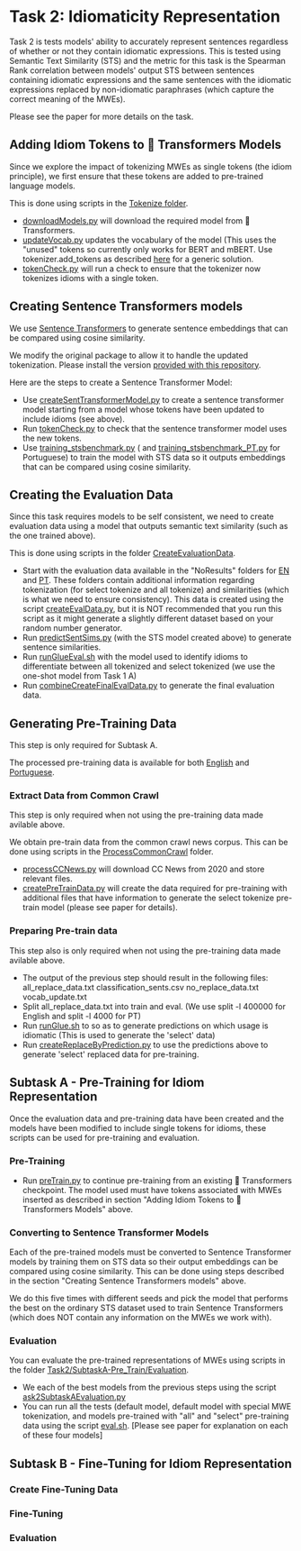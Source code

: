 
# Task 2: Idiomaticity Representation

Task 2 is tests models' ability to accurately represent sentences regardless of whether or not they contain idiomatic expressions. This is tested using Semantic Text Similarity (STS) and the metric for this task is the Spearman Rank correlation between models' output STS between sentences containing idiomatic expressions and the same sentences with the idiomatic expressions replaced by non-idiomatic paraphrases (which capture the correct meaning of the MWEs). 

Please see the paper for more details on the task. 


## Adding Idiom Tokens to 🤗 Transformers Models

Since we explore the impact of tokenizing MWEs as single tokens (the idiom principle), we first ensure that these tokens are added to pre-trained language models.

This is done using scripts in the [Tokenize folder](https://github.com/H-TayyarMadabushi/AStitchInLanguageModels/tree/main/Dataset/Task2/Tokenize).  

* [downloadModels.py](https://github.com/H-TayyarMadabushi/AStitchInLanguageModels/blob/main/Dataset/Task2/Tokenize/downloadModels.py "downloadModels.py") will download the required model from 🤗 Transformers.
* [updateVocab.py](https://github.com/H-TayyarMadabushi/AStitchInLanguageModels/blob/main/Dataset/Task2/Tokenize/updateVocab.py "updateVocab.py") updates the vocabulary of the model (This uses the "unused" tokens so currently only works for BERT and mBERT. Use tokenizer.add_tokens as described [here](https://github.com/huggingface/tokenizers/issues/507#issuecomment-722275904) for a generic solution. 
*  [tokenCheck.py](https://github.com/H-TayyarMadabushi/AStitchInLanguageModels/blob/main/Dataset/Task2/Tokenize/tokenCheck.py "tokenCheck.py") will run a check to ensure that the tokenizer now tokenizes idioms with a single token. 

## Creating Sentence Transformers models

We use [Sentence Transformers](https://github.com/UKPLab/sentence-transformers) to generate sentence embeddings that can be compared using cosine similarity. 

We modify the original package to allow it to handle the updated tokenization. Please install the version [provided with this repository](https://github.com/H-TayyarMadabushi/AStitchInLanguageModels/tree/main/dependencies/sentence-transformers). 

Here are the steps to create a Sentence Transformer Model: 
* Use [createSentTransformerModel.py](https://github.com/H-TayyarMadabushi/AStitchInLanguageModels/blob/main/Dataset/Task2/sentenceTransformers/createSentTransformerModel.py "createSentTransformerModel.py") to create a sentence transformer model starting from a model whose tokens have been updated to include idioms (see above). 
* Run [tokenCheck.py](https://github.com/H-TayyarMadabushi/AStitchInLanguageModels/blob/main/Dataset/Task2/sentenceTransformers/tokenCheck.py "tokenCheck.py") to check that the sentence transformer model uses the new tokens. 
* Use [training_stsbenchmark.py](https://github.com/H-TayyarMadabushi/AStitchInLanguageModels/blob/main/Dataset/Task2/sentenceTransformers/training_stsbenchmark.py "training_stsbenchmark.py") ( and [training_stsbenchmark_PT.py](https://github.com/H-TayyarMadabushi/AStitchInLanguageModels/blob/main/Dataset/Task2/sentenceTransformers/training_stsbenchmark_PT.py "training_stsbenchmark_PT.py") for Portuguese) to train the model with STS data so it outputs embeddings that can be compared using cosine similarity. 

## Creating the Evaluation Data

Since this task requires models to be self consistent, we need to create evaluation data using a model that outputs semantic text similarity (such as the one trained above). 

This is done using scripts in the folder [CreateEvaluationData](https://github.com/H-TayyarMadabushi/AStitchInLanguageModels/tree/main/Dataset/Task2/CreateEvaluationData "CreateEvaluationData"). 
* Start with the evaluation data available in the "NoResults" folders for [EN](https://github.com/H-TayyarMadabushi/AStitchInLanguageModels/tree/main/Dataset/Task2/CreateEvaluationData/EN/NoResults/evalData "This path skips through empty directories") and [PT](https://github.com/H-TayyarMadabushi/AStitchInLanguageModels/tree/main/Dataset/Task2/CreateEvaluationData/PT/NoResults/evalData "This path skips through empty directories"). These folders contain additional information regarding tokenization (for select tokenize and all tokenize) and similarities (which is what we need to ensure consistency). This data is created using the script [createEvalData.py](https://github.com/H-TayyarMadabushi/AStitchInLanguageModels/blob/main/Dataset/Task2/CreateEvaluationData/createEvalData.py "createEvalData.py"), but it is NOT recommended that you run this script as it might generate a slightly different dataset based on your random number generator.
* Run [predictSentSims.py](https://github.com/H-TayyarMadabushi/AStitchInLanguageModels/blob/main/Dataset/Task2/CreateEvaluationData/predictSentSims.py "predictSentSims.py") (with the STS model created above) to generate sentence similarities. 
* Run [runGlueEval.sh](https://github.com/H-TayyarMadabushi/AStitchInLanguageModels/blob/main/Dataset/Task2/CreateEvaluationData/runGlueEval.sh "runGlueEval.sh") with the model used to identify idioms to differentiate between all tokenized and select tokenized (we use the one-shot model from Task 1 A)
* Run [combineCreateFinalEvalData.py](https://github.com/H-TayyarMadabushi/AStitchInLanguageModels/blob/main/Dataset/Task2/CreateEvaluationData/combineCreateFinalEvalData.py "combineCreateFinalEvalData.py") to generate the final evaluation data. 

## Generating Pre-Training Data

This step is only required for Subtask A.

The processed pre-training data is available for both [English](https://github.com/H-TayyarMadabushi/AStitchInLanguageModels/tree/main/Dataset/Task2/EN_Pre-Train_Data "EN_Pre-Train_Data") and [Portuguese](https://github.com/H-TayyarMadabushi/AStitchInLanguageModels/tree/main/Dataset/Task2/PT_Pre-Train_Data "PT_Pre-Train_Data"). 

### Extract Data from Common Crawl
This step is only required when not using the pre-training data made avilable above. 

We obtain pre-train data from the common crawl news corpus. This can be done using scripts in the [ProcessCommonCrawl](https://github.com/H-TayyarMadabushi/AStitchInLanguageModels/tree/main/Dataset/Task2/ProcessCommonCrawl "ProcessCommonCrawl") folder. 
* [processCCNews.py](https://github.com/H-TayyarMadabushi/AStitchInLanguageModels/blob/main/Dataset/Task2/ProcessCommonCrawl/processCCNews.py "processCCNews.py") will download CC News from 2020 and store relevant files. 
* [createPreTrainData.py](https://github.com/H-TayyarMadabushi/AStitchInLanguageModels/blob/main/Dataset/Task2/ProcessCommonCrawl/createPreTrainData.py "createPreTrainData.py") will create the data required for pre-training with additional files that have information to generate the select tokenize pre-train model (please see paper for details). 

### Preparing Pre-train data 
This step also is only required when not using the pre-training data made avilable above. 

* The output of the previous step should result in the following files: all_replace_data.txt classification_sents.csv no_replace_data.txt vocab_update.txt
* Split all_replace_data.txt into train and eval. (We use split -l 400000 for English and split -l 4000 for PT)
* Run [runGlue.sh](https://github.com/H-TayyarMadabushi/AStitchInLanguageModels/blob/main/Dataset/Task2/SubtaskA-Pre_Train/runGlue.sh "runGlue.sh") to so as to generate predictions on which usage is idiomatic (This is used to generate the 'select' data)
* Run [createReplaceByPrediction.py](https://github.com/H-TayyarMadabushi/AStitchInLanguageModels/blob/main/Dataset/Task2/SubtaskA-Pre_Train/createReplaceByPrediction.py "createReplaceByPrediction.py") to use the predictions above to generate 'select' replaced data for pre-training. 

## Subtask A - Pre-Training for Idiom Representation

Once the evaluation data and pre-training data have been created and the models have been modified to include single tokens for idioms, these scripts can be used for pre-training and evaluation. 

### Pre-Training 
* Run [preTrain.py](https://github.com/H-TayyarMadabushi/AStitchInLanguageModels/blob/main/Dataset/Task2/SubtaskA-Pre_Train/preTrain.py "preTrain.py") to continue pre-training from an existing  🤗 Transformers checkpoint. The model used must have tokens associated with MWEs inserted as described in section "Adding Idiom Tokens to 🤗 Transformers Models" above. 

### Converting to Sentence Transformer Models

Each of the pre-trained models must be converted to Sentence Transformer models by training them on STS data so their output embeddings can be compared using cosine similarity. This can be done using steps described in the section "Creating Sentence Transformers models" above. 

We do this five times with different seeds and pick the model that performs the best on the ordinary STS dataset used to train Sentence Transformers (which does NOT contain any information on the MWEs we work with). 

### Evaluation
You can evaluate the pre-trained representations of MWEs using scripts in the folder [Task2/SubtaskA-Pre_Train/Evaluation](https://github.com/H-TayyarMadabushi/AStitchInLanguageModels/tree/main/Dataset/Task2/SubtaskA-Pre_Train/Evaluation "Evaluation"). 
* We each of the best models from the previous steps using the script [ask2SubtaskAEvaluation.py](https://github.com/H-TayyarMadabushi/AStitchInLanguageModels/blob/main/Dataset/Task2/SubtaskA-Pre_Train/Evaluation/task2SubtaskAEvaluation.py "task2SubtaskAEvaluation.py")
* You can run all the tests (default model, default model with special MWE tokenization, and models pre-trained with "all" and "select" pre-training data using the script [eval.sh](https://github.com/H-TayyarMadabushi/AStitchInLanguageModels/blob/main/Dataset/Task2/SubtaskA-Pre_Train/Evaluation/eval.sh "eval.sh"). [Please see paper for explanation on each of these four models]

## Subtask B - Fine-Tuning for Idiom Representation

### Create Fine-Tuning Data

### Fine-Tuning

### Evaluation
